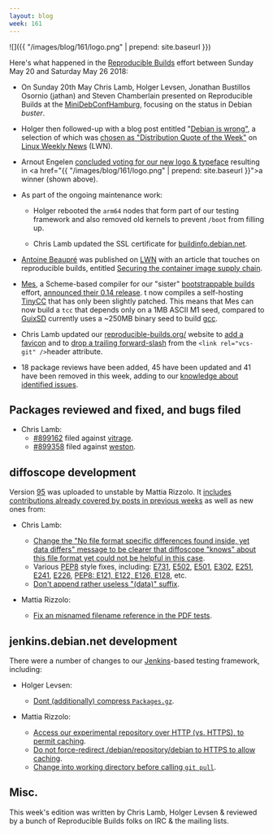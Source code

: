 ```yaml
---
layout: blog
week: 161
---
```


![]({{ "/images/blog/161/logo.png" | prepend: site.baseurl }})

Here's what happened in the [Reproducible Builds](https://reproducible-builds.org) effort between Sunday May 20 and Saturday May 26 2018:

* On Sunday 20th May Chris Lamb, Holger Levsen, Jonathan Bustillos Osornio (jathan) and Steven Chamberlain presented on Reproducible Builds at the [MiniDebConfHamburg](https://wiki.debian.org/DebianEvents/de/2018/MiniDebConfHamburg), focusing on the status in Debian *buster*.

* Holger then followed-up with a blog post entitled "[Debian is wrong"](http://layer-acht.org/thinking/blog/20180520-Debian-is-wrong/), a selection of which was [chosen as "Distribution Quote of the Week"](https://lwn.net/Articles/755093/) on [Linux Weekly News](https://lwn.net) (LWN).

* Arnout Engelen [concluded voting for our new logo & typeface](https://lists.reproducible-builds.org/pipermail/rb-general/2018-May/000981.html) resulting in <a href="{{ "/images/blog/161/logo.png" | prepend: site.baseurl }}">a winner</a> (shown above).

* As part of the ongoing maintenance work:

  * Holger rebooted the `arm64` nodes that form part of our testing framework and also removed old kernels to prevent `/boot` from filling up.

  * Chris Lamb updated the SSL certificate for [buildinfo.debian.net](https://buildinfo.debian.net/).

* [Antoine Beaupré](https://anarc.at/) was published on [LWN](https://lwn.net/) with an article that touches on reproducible builds, entitled [Securing the container image supply chain](https://lwn.net/Articles/754443/).

- [Mes](https://gitlab.com/janneke/mes), a Scheme-based compiler for our "sister" [bootstrappable builds](http://bootstrappable.org) effort, [announced their 0.14 release](https://lists.reproducible-builds.org/pipermail/rb-general/2018-May/000983.html). t now compiles a self-hosting [TinyCC](https://bellard.org/tcc/) that has only been slightly patched. This means that Mes can now build a `tcc` that depends only on a 1MB ASCII M1 seed, compared to [GuixSD](https://www.gnu.org/software/guix/) currently uses a ~250MB binary seed to build [gcc](https://gcc.gnu.org/).

* Chris Lamb updated our [reproducible-builds.org/](https://reproducible-builds.org/) website to [add a favicon](https://salsa.debian.org/reproducible-builds/reproducible-website/commit/3d2189e) and to [drop a trailing forward-slash](https://salsa.debian.org/reproducible-builds/reproducible-website/commit/d2afd1f) from the `<link rel="vcs-git" />`header attribute.

* 18 package reviews have been added, 45 have been updated and 41 have been removed in this week, adding to our [knowledge about identified issues](https://tests.reproducible-builds.org/debian/index_issues.html).

Packages reviewed and fixed, and bugs filed
-------------------------------------------

* Chris Lamb:
    * [#899162](https://bugs.debian.org/899162) filed against [vitrage](https://tracker.debian.org/pkg/vitrage).
    * [#899358](https://bugs.debian.org/899358) filed against [weston](https://tracker.debian.org/pkg/weston).


diffoscope development
----------------------

Version [95](https://tracker.debian.org/news/958804/accepted-diffoscope-95-source-into-unstable/) was uploaded to unstable by Mattia Rizzolo. It [includes contributions already covered by posts in previous weeks](https://salsa.debian.org/reproducible-builds/diffoscope/commits/95) as well as new ones from:

* Chris Lamb:

    * [Change the "No file format specific differences found inside, yet data differs" message to be clearer that diffoscope "knows" about this file format yet could not be helpful in this case](https://salsa.debian.org/reproducible-builds/diffoscope/commit/c8198fc).
    * Various [PEP8](https://www.python.org/dev/peps/pep-0008/) style fixes, including: [E731](https://salsa.debian.org/reproducible-builds/diffoscope/commit/c3426f6), [E502](https://salsa.debian.org/reproducible-builds/diffoscope/commit/6ce0b75), [E501](https://salsa.debirg/reproducible-builds/diffoscope/commit/8ea7501), [E302](https://salsa.debian.org/reproducible-builds/diffoscope/commit/055cae5), [E251](https://salsa.debian.org/reproducible-builiffoscope/commit/3c4a5e9), [E241](https://salsa.debian.org/reproducible-builds/diffoscope/commit/3999100), [E226](https://salsa.debian.org/reproducible-builds/diffoscope/commit/b89e1), [PEP8: E121, E122, E126, E128](https://salsa.debian.org/reproducible-builds/diffoscope/commit/28aa66e), etc.
    * [Don't append rather useless "(data)" suffix](https://salsa.debian.org/reproducible-builds/diffoscope/commit/59b41a2).

* Mattia Rizzolo:

    * [Fix an misnamed filename reference in the PDF tests](https://salsa.debian.org/reproducible-builds/diffoscope/commit/9662cf9).


jenkins.debian.net development
------------------------------

There were a number of changes to our [Jenkins](https://jenkins.io/)-based testing framework, including:

* Holger Levsen:

    * [Dont (additionally) compress `Packages.gz`](https://salsa.debian.org/qa/jenkins.debian.net/commit/22c41491).

* Mattia Rizzolo:

    * [Access our experimental repository over HTTP (vs. HTTPS), to permit caching](https://salsa.debian.org/qa/jenkins.debian.net/commit/371ae80e).
    * [Do not force-redirect /debian/repository/debian to HTTPS to allow caching](https://salsa.debian.org/qa/jenkins.debian.net/commit/4147a4fb).
    * [Change into working directory before calling `git pull`](https://salsa.debian.org/qa/jenkins.debian.net/commit/400f4610).


Misc.
-----

This week's edition was written by Chris Lamb, Holger Levsen & reviewed by a bunch of Reproducible Builds folks on IRC & the mailing lists.
